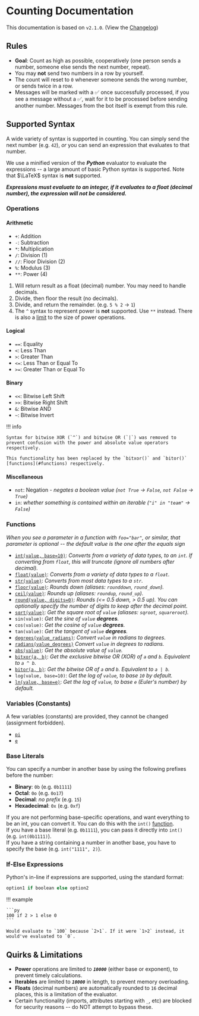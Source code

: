 # Counting Documentation

This documentation is based on `v2.1.0`. (View the [Changelog](/changelogs/plugins/counting.md))

## Rules
- **Goal**: Count as high as possible, cooperatively (one person sends a number, someone else sends the next number, repeat).
- You may **not** send two numbers in a row by yourself.
- The count will reset to `0` whenever someone sends the wrong number, or sends twice in a row.
- Messages will be marked with a ✅ once successfully processed, if you see a message without a ✅, wait for it to be processed before sending another number. Messages from the bot itself is exempt from this rule.

## Supported Syntax
A wide variety of syntax is supported in counting. You can simply send the next number (e.g. `42`), *or* you can send an expression that evaluates to that number.

We use a minified version of the ***Python*** evaluator to evaluate the expressions -- a large amount of basic Python syntax is supported. Note that $\LaTeX$ syntax is **not** supported.

***Expressions must evaluate to an integer, if it evaluates to a float (decimal number), the expression will not be considered.***

### Operations
#### Arithmetic
<div class="annotate" markdown>

- `+`: Addition
- `-`: Subtraction
- `*`: Multiplication
- `/`: Division (1)
- `//`: Floor Division (2)
- `%`: Modulus (3)
- `**`: Power (4)

</div>

1. Will return result as a float (decimal) number. You may need to handle decimals.
2. Divide, then floor the result (no decimals).
3. Divide, and return the remainder. (e.g. `5 % 2` → `1`)
4. The `^` syntax to represent power is **not** supported. Use `**` instead. There is also a [limit](#quirks--limitations) to the size of power operations.

#### Logical
- `==`: Equality
- `<`: Less Than
- `>`: Greater Than
- `<=`: Less Than or Equal To
- `>=`: Greater Than or Equal To

#### Binary
- `<<`: Bitwise Left Shift
- `>>`: Bitwise Right Shift
- `&`: Bitwise AND
- `~`: Bitwise Invert

!!! info

    Syntax for bitwise XOR (`^`) and bitwise OR (`|`) was removed to prevent confusion with the power and absolute value operators respectively.
    
    This functionality has been replaced by the `bitxor()` and `bitor()` [functions](#functions) respectively.

#### Miscellaneous
- `not`: Negation - *negates a boolean value (`not True` → `False`, `not False` → `True`)*
- `in`: *whether something is contained within an iterable (`"i" in "team"` → `False`)*

### Functions
*When you see a parameter in a function with `foo="bar"`, or similar, that parameter is optional -- the default value is the one after the equals sign*

- [`int(value, base=10)`](https://docs.python.org/3/library/functions.html#int): *Converts from a variety of data types, to an `int`. If converting from `float`, this will truncate (ignore all numbers after decimal).*
- [`float(value)`](https://docs.python.org/3/library/functions.html#float): *Converts from a variety of data types to a `float`.*
- [`str(value)`](https://docs.python.org/3/library/functions.html#func-str): *Converts from most data types to a `str`.*
- [`floor(value)`](https://docs.python.org/3/library/math.html#math.floor): *Rounds down (aliases: `rounddown`, `round_down`).*
- [`ceil(value)`](https://docs.python.org/3/library/math.html#math.ceil): *Rounds up (aliases: `roundup`, `round_up`).*
- [`round(value, digits=0)`](https://docs.python.org/3/library/functions.html#round): *Rounds (<= 0.5 down, > 0.5 up). You can optionally specify the number of digits to keep after the decimal point.*
- [`sqrt(value)`](https://docs.python.org/3/library/math.html#math.sqrt): *Get the square root of `value` (aliases: `sqroot`, `squareroot`).*
- `sin(value)`: *Get the sine of `value` **degrees**.*
- `cos(value)`: *Get the cosine of `value` **degrees**.*
- `tan(value)`: *Get the tangent of `value` **degrees**.*
- [`degrees(value_radians)`](https://docs.python.org/3/library/math.html#math.degrees): *Convert `value` in radians to degrees.*
- [`radians(value_degrees)`](https://docs.python.org/3/library/math.html#math.radians) *Convert `value` in degrees to radians.*
- [`abs(value)`](https://docs.python.org/3/library/functions.html#abs): *Get the absolute value of `value`.*
- [`bitxor(a, b)`](https://docs.python.org/3/library/operator.html#operator.xor): *Get the exclusive bitwise OR (XOR) of `a` and `b`. Equivalent to `a ^ b`.*
- [`bitor(a, b)`](https://docs.python.org/3/library/operator.html#operator.or_): *Get the bitwise OR of `a` and `b`. Equivalent to `a | b`.*
- `log(value, base=10)`: *Get the log of `value`, to base `10` by default.*
- [`ln(value, base=e)`](https://docs.python.org/3/library/math.html#math.log): *Get the log of `value`, to base `e` (Euler's number) by default.*

### Variables (Constants)
A few variables (constants) are provided, they cannot be changed (assignment forbidden).

- [`pi`](https://docs.python.org/3/library/math.html#math.pi)
- [`e`](https://docs.python.org/3/library/math.html#math.e)

### Base Literals

You can specify a number in another base by using the following prefixes before the number:

- **Binary**: `0b` (e.g. `0b1111`)
- **Octal**: `0o` (e.g. `0o17`)
- **Decimal**: *no prefix* (e.g. `15`)
- **Hexadecimal**: `0x` (e.g. `0xf`)

If you are not performing base-specific operations, and want everything to be an int, you can convert it. You can do this with the `int()` [function](#functions).  
If you have a base literal (e.g. `0b1111`), you can pass it directly into `int()` (e.g. `int(0b1111)`).  
If you have a string containing a number in another base, you have to specify the base (e.g. `int("1111", 2)`).

### If-Else Expressions
Python's in-line if expressions are supported, using the standard format:
```py
option1 if boolean else option2
```
!!! example

    ```py
    100 if 2 > 1 else 0
    ```

    Would evaluate to `100` because `2>1`. If it were `1>2` instead, it would've evaluated to `0`.

## Quirks & Limitations
- **Power** operations are limited to ***`10000`*** (either base or exponent), to prevent timely calculations.
- **Iterables** are limited to ***`10000`*** in length, to prevent memory overloading.
- **Floats** (decimal numbers) are automatically rounded to `16` decimal places, this is a limitation of the evaluator.
- Certain functionality (imports, attributes starting with `_`, etc) are blocked for security reasons -- do NOT attempt to bypass these.
